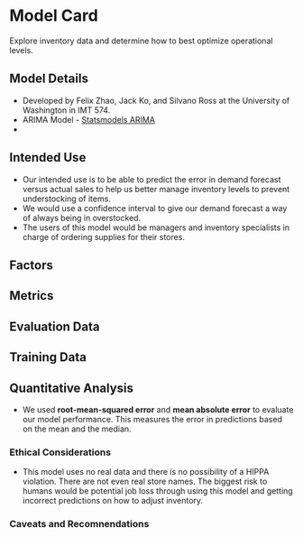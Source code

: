 # Model Card
Explore inventory data and determine how to best optimize operational levels. 

## Model Details
- Developed by Felix Zhao, Jack Ko, and Silvano Ross at the University of Washington in IMT 574.
- ARIMA Model - [Statsmodels ARIMA](https://www.statsmodels.org/stable/generated/statsmodels.tsa.arima.model.ARIMA.html)
- 

## Intended Use
- Our intended use is to be able to predict the error in demand forecast versus actual sales to help us better manage inventory levels to prevent understocking of items.
- We would use a confidence interval to give our demand forecast a way of always being in overstocked.
- The users of this model would be managers and inventory specialists in charge of ordering supplies for their stores. 

## Factors

## Metrics

## Evaluation Data

## Training Data

## Quantitative Analysis
- We used **root-mean-squared error** and **mean absolute error** to evaluate our model performance. This measures the error in predictions based on the mean and the median.

### Ethical Considerations
- This model uses no real data and there is no possibility of a HIPPA violation. There are not even real store names. The biggest risk to humans would be potential job loss through using this model and getting incorrect predictions on how to adjust inventory. 

### Caveats and Recomnendations
